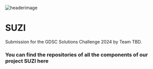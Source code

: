 ![headerimage](https://github.com/suzisuzisuzi/.github/assets/81961406/18715e00-e89d-4198-ba18-6a8b8bf8cfdb)
# SUZI

Submission for the GDSC Solutions Challenge 2024 by Team TBD.

### You can find the repositories of all the components of our project SUZI here

